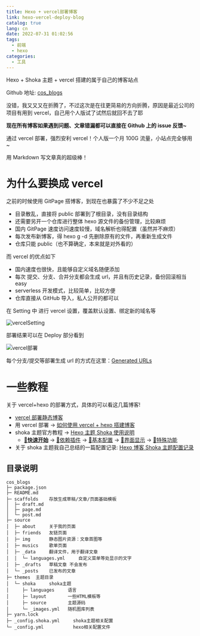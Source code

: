 ```yaml
---
title: Hexo + vercel部署博客
link: hexo-vercel-deploy-blog
catalog: true
lang: cn
date: 2022-07-31 01:02:56
tags:
  - 前端
  - hexo
categories:
  - 工具
---
```


Hexo + Shoka 主题 + vercel 搭建的属于自己的博客站点

Github 地址: [cos_blogs](https://github.com/yusixian/cos_blogs)

没错，我又又又在折腾了，不过这次是在往更简易的方向折腾，原因是最近公司的项目有用到 vercel，自己用个人版试了试然后就回不去了耶

**现在所有博客如果遇到问题、文章错漏都可以直接在 Github 上的 issue 反馈~**

通过 vercel 部署，强烈安利 vercel！个人版一个月 100G 流量，小站点完全够用~

用 Markdown 写文章真的超级棒！

# 为什么要换成 vercel

之前的时候使用 GitPage 搭博客，到现在也暴露了不少不足之处

- 目录散乱，直接将 public 部署到了根目录，没有目录结构
- 还需要另开一个仓库进行整体 hexo 源文件的备份管理，比较麻烦
- 国内 GitPage 速度访问速度较慢，域名解析也得配置（虽然并不麻烦）
- 每次发布新博客，得 hexo g -d 先删除原有的文件，再重新生成文件
- 仓库只能 public（也不算确定，本来就是对外看的）

而 vercel 的优点如下

- 国内速度也很快，且能够自定义域名随便添加
- 每次 提交、分支、合并分支都会生成 url，并且有历史记录，备份回滚相当 easy
- serverless 开发模式，比较简单，比较方便
- 仓库直接从 GitHub 导入，私人公开的都可以

在 Setting 中 进行 vercel 设置，覆盖默认设置、绑定新的域名等

![vercelSetting](/img/post/vercel部署Hexo博客/vercelSetting.png)

部署结果可以在 Deploy 部分看到

![vercel部署](/img/post/vercel部署Hexo博客/vercel部署.png)

每个分支/提交等部署生成 url 的方式在这里：[Generated URLs](https://vercel.com/docs/concepts/deployments/generated-urls)

# 一些教程

关于 vercel+hexo 的部署方式，具体的可以看这几篇博客!

- [vercel 部署静态博客](https://juejin.cn/post/7063329711341961230)
- 用 vercel 部署 -> [如何使用 vercel + hexo 搭建博客](https://zhuanlan.zhihu.com/p/342790013)
- shoka 主题官方教程 -> [Hexo 主题 Shoka 使用说明](https://shoka.lostyu.me/computer-science/note/theme-shoka-doc/)
  - [**🚀快速开始**](https://shoka.lostyu.me/computer-science/note/theme-shoka-doc/) -> [💌依赖插件](https://shoka.lostyu.me/computer-science/note/theme-shoka-doc/dependents/) -> [📌基本配置](https://shoka.lostyu.me/computer-science/note/theme-shoka-doc/config/) -> [🌈界面显示](https://shoka.lostyu.me/computer-science/note/theme-shoka-doc/display/) -> [🦄特殊功能](https://shoka.lostyu.me/computer-science/note/theme-shoka-doc/special/)
- 关于 shoka 主题我自己总结的一篇配置记录: [Hexo 博客 Shoka 主题配置记录](https://ysx.cosine.ren/hexo-shoka-config/)

## 目录说明

```plain
cos_blogs
├─ package.json
├─ README.md
├─ scaffolds    存放生成草稿/文章/页面基础模板
│  ├─ draft.md
│  ├─ page.md
│  └─ post.md
├─ source
│  ├─ about     关于我的页面
│  ├─ friends   友链页面
│  ├─ img       静态图片资源：文章首图等
│  ├─ musics    歌单页面
│  ├─ _data     翻译文件，用于翻译文章
│  │  └─ languages.yml     自定义菜单等处显示的文字
│  ├─ _drafts   草稿文章 不会发布
│  └─ _posts    已发布的文章
├─ themes  主题目录
│  └─ shoka     shoka主题
│     ├─ languages     语言
│     ├─ layout        一些HTML模板等
│     ├─ source        主题源码
│     └─ _images.yml   随机图库列表
├─ yarn.lock
├─ _config.shoka.yml     shoka主题相关配置
└─ _config.yml           hexo相关配置文件
```
